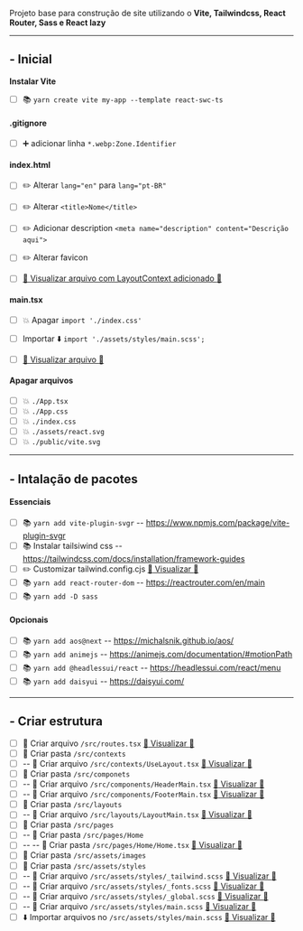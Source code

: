 Projeto base para construção de site utilizando o **Vite, Tailwindcss, React Router, Sass e React lazy**

---
## **- Inicial**
**Instalar Vite**
- [ ] :books: `yarn create vite my-app --template react-swc-ts`

#### **.gitignore**

- [ ] :heavy_plus_sign: adicionar linha `*.webp:Zone.Identifier`


#### **index.html**

- [ ] :pencil2: Alterar `lang="en"`  para `lang="pt-BR"`
- [ ] :pencil2: Alterar `<title>Nome</title>`
- [ ] :pencil2: Adicionar description `<meta name="description" content="Descrição aqui">`
- [ ] :pencil2: Alterar favicon
- [ ] [:eyes: Visualizar arquivo com LayoutContext adicionado :link:](https://github.com/joseonofre/todo-vitejs-projects/blob/main/index.html)



#### **main.tsx**
- [ ] :boom: Apagar `import './index.css'`
- [ ] Importar :arrow_down: `import './assets/styles/main.scss';`
- [ ] [:eyes: Visualizar arquivo :link:](https://github.com/joseonofre/todo-vitejs-projects/blob/main/src/main.tsx)


#### Apagar arquivos 
- [ ] :boom: `./App.tsx`
- [ ] :boom: `./App.css`
- [ ] :boom: `./index.css`
- [ ] :boom: `./assets/react.svg`
- [ ] :boom: `./public/vite.svg`

---
## **- Intalação de pacotes** 

#### **Essenciais**

- [ ] :books: `yarn add vite-plugin-svgr` -- https://www.npmjs.com/package/vite-plugin-svgr
- [ ] :books: Instalar tailsiwind css -- https://tailwindcss.com/docs/installation/framework-guides
- [ ] :pencil2: Customizar tailwind.config.cjs  [:eyes: Visualizar :link:](https://github.com/joseonofre/todo-vitejs-projects/blob/main/tailwind.config.cjs)
- [ ] :books: `yarn add react-router-dom`  -- https://reactrouter.com/en/main
- [ ] :books: `yarn add -D sass`

#### **Opcionais**

- [ ] :books: `yarn add aos@next` -- https://michalsnik.github.io/aos/
- [ ] :books: `yarn add animejs` -- https://animejs.com/documentation/#motionPath
- [ ] :books: `yarn add @headlessui/react` -- https://headlessui.com/react/menu
- [ ] :books: `yarn add daisyui`  --  https://daisyui.com/

---

## **- Criar estrutura**

- [ ] :page_with_curl: Criar arquivo `/src/routes.tsx` [:eyes: Visualizar :link:](https://github.com/joseonofre/todo-vitejs-projects/blob/main/src/routes.tsx)
- [ ] :file_folder: Criar pasta `/src/contexts`
- [ ] -- :page_with_curl: Criar arquivo `/src/contexts/UseLayout.tsx` [:eyes: Visualizar  :link:](https://github.com/joseonofre/todo-vitejs-projects/blob/main/src/contexts/UseLayout.tsx)
- [ ] :file_folder: Criar pasta `/src/componets`
- [ ] -- :page_with_curl: Criar arquivo `/src/components/HeaderMain.tsx` [:eyes: Visualizar :link:](https://github.com/joseonofre/todo-vitejs-projects/blob/main/src/components/HeaderMain.tsx)
- [ ] -- :page_with_curl: Criar arquivo `/src/components/FooterMain.tsx` [:eyes: Visualizar :link:](https://github.com/joseonofre/todo-vitejs-projects/blob/main/src/components/FooterMain.tsx)
- [ ] :file_folder: Criar pasta `/src/layouts`
- [ ] -- :page_with_curl: Criar arquivo `/src/layouts/LayoutMain.tsx` [:eyes: Visualizar :link:](https://github.com/joseonofre/todo-vitejs-projects/blob/main/src/layouts/LayoutMain.tsx)
- [ ] :file_folder: Criar pasta `/src/pages`
- [ ] -- :file_folder: Criar pasta `/src/pages/Home`
- [ ] -- -- :file_folder: Criar pasta `/src/pages/Home/Home.tsx` [:eyes: Visualizar :link:](https://github.com/joseonofre/todo-vitejs-projects/blob/main/src/pages/Home/Home.tsx)
- [ ] :file_folder: Criar pasta `/src/assets/images`
- [ ] :file_folder: Criar pasta `/src/assets/styles`
- [ ] -- :page_with_curl: Criar arquivo `/src/assets/styles/_tailwind.scss` [:eyes: Visualizar :link:](https://github.com/joseonofre/todo-vitejs-projects/blob/main/src/assets/styles/_tailwind.scss)
- [ ] -- :page_with_curl: Criar arquivo `/src/assets/styles/_fonts.scss` [:eyes: Visualizar :link:](https://github.com/joseonofre/todo-vitejs-projects/blob/main/src/assets/styles/_fonts.scss)
- [ ] -- :page_with_curl: Criar arquivo `/src/assets/styles/_global.scss` [:eyes: Visualizar :link:](https://github.com/joseonofre/todo-vitejs-projects/blob/main/src/assets/styles/_global.scss)
- [ ] -- :page_with_curl: Criar arquivo `/src/assets/styles/main.scss` [:eyes: Visualizar :link:](https://github.com/joseonofre/todo-vitejs-projects/blob/main/src/assets/styles/main.scss)
- [ ] :arrow_down: Importar arquivos no  `/src/assets/styles/main.scss` [:eyes: Visualizar :link:](https://github.com/joseonofre/todo-vitejs-projects/blob/main/src/assets/styles/main.scss)
